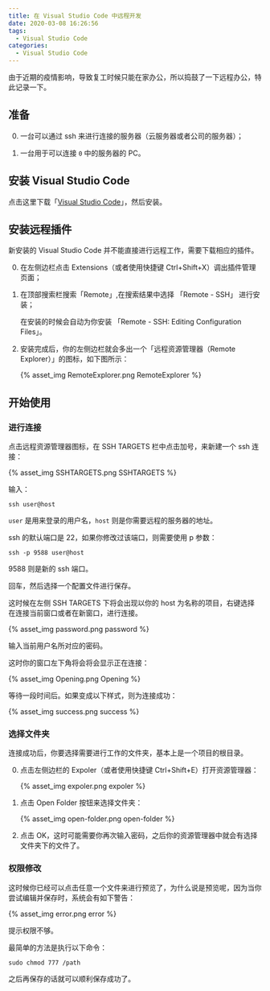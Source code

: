 ```yaml
---
title: 在 Visual Studio Code 中远程开发
date: 2020-03-08 16:26:56
tags:
  - Visual Studio Code
categories:
  - Visual Studio Code
---
```


由于近期的疫情影响，导致复工时候只能在家办公，所以捣鼓了一下远程办公，特此记录一下。

<!-- more -->

## 准备

0. 一台可以通过 ssh 来进行连接的服务器（云服务器或者公司的服务器）；

1. 一台用于可以连接 `0` 中的服务器的 PC。

## 安装 Visual Studio Code

点击这里下载「[Visual Studio Code](https://code.visualstudio.com/)」，然后安装。

## 安装远程插件

新安装的 Visual Studio Code 并不能直接进行远程工作，需要下载相应的插件。

0. 在左侧边栏点击 Extensions（或者使用快捷键 Ctrl+Shift+X）调出插件管理页面；

1. 在顶部搜索栏搜索「Remote」,在搜索结果中选择 「Remote - SSH」 进行安装；

    在安装的时候会自动为你安装 「Remote - SSH: Editing Configuration Files」。

2. 安装完成后，你的左侧边栏就会多出一个「远程资源管理器（Remote Explorer）」的图标，如下图所示：

    <!-- ![Remote Explorer](https://i.loli.net/2020/03/08/YXuTfDQxovHUkNm.png) -->
    {% asset_img RemoteExplorer.png RemoteExplorer %}

## 开始使用

### 进行连接

点击远程资源管理器图标，在 SSH TARGETS 栏中点击加号，来新建一个 ssh 连接：

<!-- ![SSH TARGETS](https://i.loli.net/2020/03/08/mlqFf1N9nuxRaEp.png) -->
{% asset_img SSHTARGETS.png SSHTARGETS %}

输入：

```shell
ssh user@host
```

`user` 是用来登录的用户名，`host` 则是你需要远程的服务器的地址。

ssh 的默认端口是 22，如果你修改过该端口，则需要使用 p 参数：

```shell
ssh -p 9588 user@host
```

9588 则是新的 ssh 端口。

回车，然后选择一个配置文件进行保存。

这时候在左侧 SSH TARGETS 下将会出现以你的 host 为名称的项目，右键选择在连接当前窗口或者在新窗口，进行连接。

<!-- ![password.png](https://i.loli.net/2020/03/08/jXhLQ2UgY5Gwl3f.png) -->
{% asset_img password.png password %}

输入当前用户名所对应的密码。

这时你的窗口左下角将会将会显示正在连接：

<!-- ![Opening](https://i.loli.net/2020/03/08/Fa6xRzThrIsEYUN.png) -->
{% asset_img Opening.png Opening %}

等待一段时间后。如果变成以下样式，则为连接成功：

<!-- ![success.png](https://i.loli.net/2020/03/08/v6jDnFKbcJPWLRl.png) -->
{% asset_img success.png success %}

### 选择文件夹

连接成功后，你要选择需要进行工作的文件夹，基本上是一个项目的根目录。

0. 点击左侧边栏的 Expoler（或者使用快捷键 Ctrl+Shift+E）打开资源管理器：

    <!-- ![expoler.png](https://i.loli.net/2020/03/08/Tltvb9aLrmq67CI.png) -->
    {% asset_img expoler.png expoler %}

1. 点击 Open Folder 按钮来选择文件夹：

    <!-- ![open-folder.png](https://i.loli.net/2020/03/08/2JU7CYA5i6T1Fzc.png) -->
    {% asset_img open-folder.png open-folder %}

2. 点击 OK，这时可能需要你再次输入密码，之后你的资源管理器中就会有选择文件夹下的文件了。

### 权限修改

这时候你已经可以点击任意一个文件来进行预览了，为什么说是预览呢，因为当你尝试编辑并保存时，系统会有如下警告：

<!-- ![error.png](https://i.loli.net/2020/03/08/BemOgUkIxCsjPrh.png) -->
{% asset_img error.png error %}

提示权限不够。

最简单的方法是执行以下命令：

```shell
sudo chmod 777 /path
```

之后再保存的话就可以顺利保存成功了。
